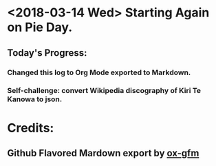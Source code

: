 

# <span class="timestamp-wrapper"><span class="timestamp">&lt;2018-03-14 Wed&gt; </span></span> Starting Again on Pie Day.


## Today's Progress:


### Changed this log to Org Mode exported to Markdown.


### Self-challenge: convert Wikipedia discography of Kiri Te Kanowa to json.


# Credits:


## Github Flavored Mardown export by [ox-gfm](https://github.com/larstvei/ox-gfm)

